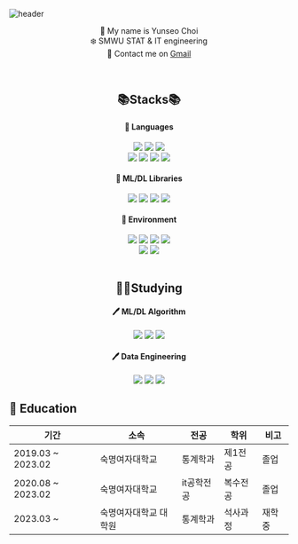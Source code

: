 
![header](https://capsule-render.vercel.app/api?type=waving&color=auto&height=200&section=header&text=Yunseo%20Github!&fontSize=90)

<div align="center">

👋 My name is Yunseo Choi<br>
❄️ SMWU STAT & IT engineering<br>
📨 Contact me on [Gmail](mailto:chldbstj00@sookmyung.ac.kr) <br>

</div>

<br>

<div align="center">

## 📚Stacks📚

#### 📘 Languages

<img src="https://img.shields.io/badge/Python-3776AB?style=flat&logo=Python&logoColor=white"/>

<img src="https://img.shields.io/badge/R-276DC3?style=flat&logo=R&logoColor=white"/>

<img src="https://img.shields.io/badge/SAS-0072C6?style=flat&logo=SAS&logoColor=blue"/>

<br>

<img src="https://img.shields.io/badge/C-A8B9CC?style=flat&logo=C&logoColor=white"/>

<img src="https://img.shields.io/badge/C++-00599C?style=flat&logo=C++&logoColor=white"/>

<img src="https://img.shields.io/badge/Linux-FCC624?style=flat&logo=Linux&logoColor=white"/>

<img src="https://img.shields.io/badge/MySQL-4479A1?style=flat&logo=MySQL&logoColor=black"/>

<br>

#### 📕 ML/DL Libraries

<img src="https://img.shields.io/badge/pandas-150458?style=flat&logo=pandas&logoColor=white"/>

<img src="https://img.shields.io/badge/NumPy-013243?style=flat&logo=NumPy&logoColor=white"/>

<img src="https://img.shields.io/badge/scikit%20learn-F7931E?style=flat&logo=scikit-learn&logoColor=white"/>

<img src="https://img.shields.io/badge/PyTorch-EE4C2C?style=flat&logo=PyTorch&logoColor=white"/>

#### 📗 Environment

<img src="https://img.shields.io/badge/macOS-000000?style=flat&logo=macOS&logoColor=white"/>

<img src="https://img.shields.io/badge/PyCharm-000000?style=flat&logo=PyCharm&logoColor=white"/>

<img src="https://img.shields.io/badge/RStudio-75AADB?style=flat&logo=RStudio&logoColor=white"/>

<img src="https://img.shields.io/badge/Git-F05032?style=flat&logo=Git&logoColor=white"/>

<br>

<img src="https://img.shields.io/badge/Slack-4A154B?style=flat&logo=Slack&logoColor=white"/>

<img src="https://img.shields.io/badge/Notion-000000?style=flat&logo=Notion&logoColor=white"/>

</div>

<br>

<div align='center'>

## 👨‍💻Studying

#### 🖊️ ML/DL Algorithm

<img src="https://img.shields.io/badge/RecSys-F7DF1E?style=flat&logo=RecSys&logoColor=white"/>

<img src="https://img.shields.io/badge/MAB-AFE1AF?style=flat&logo=MAB&logoColor=white"/>

<img src="https://img.shields.io/badge/GNN-F39914?style=flat&logo=GNN&logoColor=white"/>

<br>

#### 🖊️ Data Engineering

<img src="https://img.shields.io/badge/Hadoop-66CCFF?style=flat&logo=Apache Hadoop&logoColor=white"/>

<img src="https://img.shields.io/badge/Spark-E25A1C?style=flat&logo=Apache Spark&logoColor=white"/>

<img src="https://img.shields.io/badge/Kafka-231F20?style=flat&logo=Apache Kafka&logoColor=white"/>

</div>

## 📖 Education

|기간|소속|전공|학위|비고|
|-------------|-----|----|----|---|
|2019.03 ~ 2023.02|숙명여자대학교|통계학과|제1전공|졸업|
|2020.08 ~ 2023.02|숙명여자대학교|it공학전공|복수전공|졸업|
|2023.03 ~ |숙명여자대학교 대학원|통계학과|석사과정|재학중|
